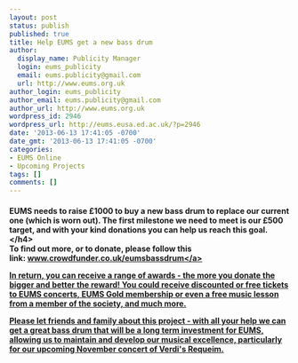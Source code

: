 ```yaml
---
layout: post
status: publish
published: true
title: Help EUMS get a new bass drum
author:
  display_name: Publicity Manager
  login: eums_publicity
  email: eums.publicity@gmail.com
  url: http://www.eums.org.uk
author_login: eums_publicity
author_email: eums.publicity@gmail.com
author_url: http://www.eums.org.uk
wordpress_id: 2946
wordpress_url: http://eums.eusa.ed.ac.uk/?p=2946
date: '2013-06-13 17:41:05 -0700'
date_gmt: '2013-06-13 17:41:05 -0700'
categories:
- EUMS Online
- Upcoming Projects
tags: []
comments: []
---
```

<h4>EUMS needs to raise &pound;1000 to buy a new bass drum to replace our current one (which is worn out). The first milestone we need to meet is our &pound;500 target, and with your kind donations you can help us reach this goal.<&#47;h4><br />
To find out more, or to donate, please follow this link:&nbsp;<a href="http:&#47;&#47;www.crowdfunder.co.uk&#47;eumsbassdrum" target="_blank" rel="nofollow nofollow">www.crowdfunder.co.uk&#47;eumsbassdrum<&#47;a></p>
<p>In return, you can receive a range of awards - the more you donate the bigger and better the reward! You could receive discounted or free tickets to EUMS concerts, EUMS Gold membership or even a free music lesson from a member of the society, and much more.</p>
<p>Please let friends and family about this project - with all your help we can get a great bass drum that will be a long term investment for EUMS, allowing us to maintain and develop our musical excellence, particularly for our upcoming November concert of Verdi's Requeim.</p>
